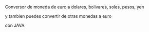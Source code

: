 Conversor de moneda de euro a dolares, bolivares, soles, pesos, yen

y tambien puedes convertir de otras monedas a euro

con JAVA
